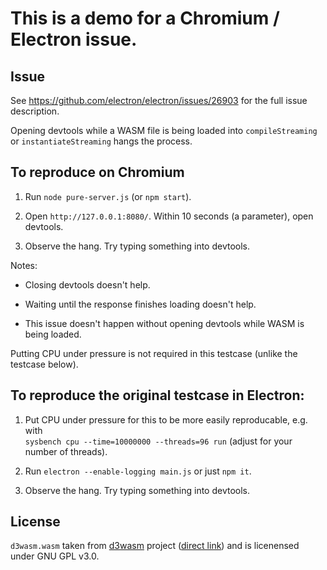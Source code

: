 # This is a demo for a Chromium / Electron issue.

## Issue

See https://github.com/electron/electron/issues/26903 for the full issue description.

Opening devtools while a WASM file is being loaded into `compileStreaming` or `instantiateStreaming`
hangs the process.

## To reproduce on Chromium

1. Run `node pure-server.js` (or `npm start`).

2. Open `http://127.0.0.1:8080/`. Within 10 seconds (a parameter), open devtools.

3. Observe the hang. Try typing something into devtools.

Notes:

* Closing devtools doesn't help.

* Waiting until the response finishes loading doesn't help.

* This issue doesn't happen without opening devtools while WASM is being loaded.

Putting CPU under pressure is not required in this testcase (unlike the testcase below).

## To reproduce the original testcase in Electron:

1. Put CPU under pressure for this to be more easily reproducable, e.g. with \
   `sysbench cpu --time=10000000 --threads=96 run` (adjust for your number of threads).

2. Run `electron --enable-logging main.js` or just `npm it`.

3. Observe the hang. Try typing something into devtools.

## License

`d3wasm.wasm` taken from [d3wasm](https://github.com/gabrielcuvillier/d3wasm) project
([direct link](https://wasm.continuation-labs.com/d3demo/d3wasm.wasm)) and is licenensed under
GNU GPL v3.0.

